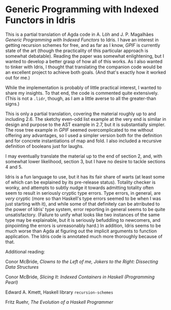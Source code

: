 # Generic Programming with Indexed Functors in Idris

This is a partial translation of Agda code in A. Löh and J. P. Magalhães
*Generic Programming with Indexed Functors* to Idris. I have an interest in
getting recursion schemes for free, and as far as I know, *GPIF* is currently
state of the art (though the practicality of this particular approach is
somewhat debatable). Reading the paper was somewhat enlightening, but I
wanted to develop a better grasp of how all of this works. As I also wanted
to tinker with Idris, I thought that translating the companion code would be
an excellent project to achieve both goals. (And that's exactly how it worked
out for me.)

While the implementation is probably of little practical interest, I wanted
to share my insights. To that end, the code is commented quite extensively.
(This is not a `.lidr`, though, as I am a little averse to all the
greater-than signs.)

This is only a partial translation, covering the material roughly up to and
including 2.6. The sketchy even-odd list example at the very end is similar
in design and purpose to the AST example in 2.7, but it is substantially
simpler. The rose tree example in *GPIF* seemed overcomplicated to me without
offering any advantages, so I used a simpler version both for the definition
and for concrete instantiations of map and fold. I also included a recursive
definition of booleans just for laughs.

I may eventually translate the material up to the end of section 2, and, with
somewhat lower likelihood, section 3, but I have no desire to tackle sections
4 and 5.

Idris is a fun language to use, but it has its fair share of warts (at least
some of which can be explained by its pre-release status). Totality checker
is wonky, and attempts to subtly nudge it towards admitting totality often
seem to result in seriously cryptic type errors. Type errors, in general, are
*very* cryptic (more so than Haskell's type errors seemed to be when I was
just starting with it), and while some of that definitely can be atrributed
to the power of Idris' type system, error reporting in general seems to be
quite unsatisfactory. (Failure to unify what looks like two instances of the
same type may be explainable, but it is seriously befuddling to newcomers,
and pinpointing the errors is unreasonably hard.) In addition, Idris seems to
be much worse than Agda at figuring out the implicit arguments to function
application. The Idris code is annotated much more thoroughly because of
that.

Additional reading:

Conor McBride, *Clowns to the Left of me, Jokers to the Right: Dissecting
Data Structures*

Conor McBride, *Slicing It: Indexed Containers in Haskell (Programming Pearl)*

Edward A. Kmett, Haskell library `recursion-schemes`

Fritz Ruehr, *The Evolution of a Haskell Programmer*

